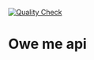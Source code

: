 [![Quality Check](https://github.com/MrD4rkne/owe-me-api/actions/workflows/sonarqube.yml/badge.svg)](https://github.com/MrD4rkne/owe-me-api/actions/workflows/sonarqube.yml)

# Owe me api

